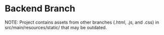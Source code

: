 #  Backend Branch

NOTE: Project contains assets from other branches (.html, .js, and .css)
in src/main/resources/static/ that may be outdated.
